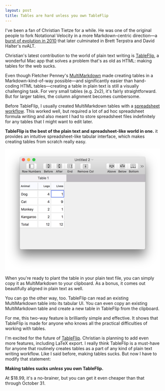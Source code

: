 ```yaml
---
layout: post
title: Tables are hard unless you own TableFlip
---
```


I've been a fan of Christian Tietze for a while. He was one of the original people to fork Notational Velocity in a more Markdown-centric direction—a [burst of evolution in 2010][ev] that later culminated in Brett Terpstra and David Halter's nvALT.

Christian's latest contribution to the world of plain text writing is [TableFlip][tf], a wonderful Mac app that solves a problem that's as old as HTML: making tables for the web sucks.

Even though Fletcher Penney's [MultiMarkdown][mmd] made creating tables in a Markdown-kind-of-way possible—and significantly easier than hand-coding HTML tables—creating a table in plain text is still a visually challenging task. For very small tables (e.g. 2x2), it's fairly straightforward. But for larger tables, the column alignment becomes cumbersome. 

Before TableFlip, I usually created MultiMarkdown tables with a [spreadsheet workflow][ss]. This worked well, but required a lot of ad hoc spreadsheet formula writing and also meant I had to store spreadsheet files indefinitely for any tables that I might want to edit later.

**TableFlip is the best of the plain text and spreadsheet-like world in one.** it provides an intuitive spreadsheet-like tabular interface, which makes creating tables from scratch really easy.

![](/img/tableflip-pe.png "TableFlip")

When you're ready to plant the table in your plain text file, you can simply copy it as MultiMarkdown to your clipboard. As a bonus, it comes out beautifully aligned in plain text as well.

You can go the other way, too. TableFlip can read an existing MultiMarkdown table into its tabular UI. You can even copy an existing MultiMarkdown table and create a new table in TableFlip from the clipboard.

For me, this two-way feature is brilliantly simple and effective. It shows that TableFlip is made for anyone who knows all the practical difficulties of working with tables. 

I'm excited for the future of [TableFlip][tf]. Christian is planning to add even more features, including LaTeX export. I really think TableFlip is a must-have for anyone that routinely creates tables as a part of any kind of plain text writing workflow. Like I said before, making tables sucks. But now I have to modify that statement:

**Making tables sucks *unless* you own TableFlip.**

 At $18.99, it's a no-brainer, but you can get it even cheaper than that through October 31.
 
[mmd]: http://fletcherpenney.net/multimarkdown/

[ev]: http://www.practicallyefficient.com/2010/10/11/notational-velocity-with-multimarkdown-and-quicklook.html

[tf]: http://tableflipapp.com

[ss]: http://www.practicallyefficient.com/2010/08/09/my-spreadsheet-to-multimarkdown-table-workflow.html
